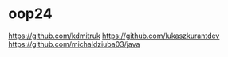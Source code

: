 # oop24
https://github.com/kdmitruk
https://github.com/lukaszkurantdev
https://github.com/michaldziuba03/java
